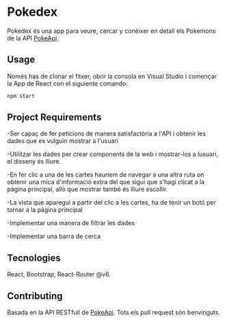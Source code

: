 # Pokedex

Pokedex és una app para veure, cercar y conèixer en detall els Pokemons de la API [PokeApi](https://pokeapi).

## Usage

Només has de clonar el fitxer, obrir la consola en Visual Studio i començar la App de React con el siguiente comando:

```js
npm start
```

## Project Requirements

-Ser capaç de fer peticions de manera satisfactòria a l'API i obtenir les dades que es vulguin mostrar a l'usuari

-Utilitzar les dades per crear components de la web i mostrar-los a lusuari, el disseny és lliure.

-En fer clic a una de les cartes hauríem de navegar a una altra ruta on obtenir una mica d'informació extra del que sigui que s'hagi clicat a la pàgina principal, allò que mostrar també és lliure escollir.

-La vista que aparegui a partir del clic a les cartes, ha de tenir un botó per tornar a la pàgina principal

-Implementar una manera de filtrar les dades

-Implementar una barra de cerca

## Tecnologies

React, Bootstrap, React-Router @v6.

## Contributing

Basada en la API RESTfull de [PokeApi](https://pokeapi). Tots els pull request són benvinguts.

